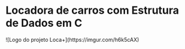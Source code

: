 <h1 text-align="center">Locadora de carros com Estrutura de Dados em C</h1>
![Logo do projeto Loca+](https://imgur.com/h6k5cAX)
